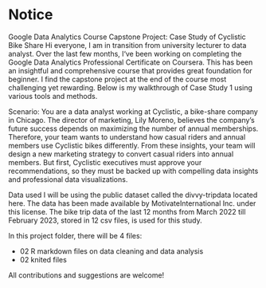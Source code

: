 # Notice
Google Data Analytics Course Capstone Project: Case Study of Cyclistic Bike Share
Hi everyone, I am in transition from university lecturer to data analyst. Over the last few months, I‘ve been working on completing the Google Data Analytics Professional Certificate on Coursera. This has been an insightful and comprehensive course that provides great foundation for beginner. I find the capstone project at the end of the course most challenging yet rewarding. Below is my walkthrough of Case Study 1 using various tools and methods.

Scenario: You are a data analyst working at Cyclistic, a bike-share company in Chicago. The director of marketing, Lily Moreno, believes the company’s future success depends on maximizing the number of annual memberships. Therefore, your team wants to understand how casual riders and annual members use Cyclistic bikes differently. From these insights, your team will design a new marketing strategy to convert casual riders into annual members. But first, Cyclistic executives must approve your recommendations, so they must be backed up with compelling data insights and professional data visualizations.

Data used
I will be using the public dataset called the divvy-tripdata located here. The data has been made available by MotivateInternational Inc. under this license. The bike trip data of the last 12 months from March 2022 till February 2023, stored in 12 csv files, is used for this study.

In this project folder, there will be 4 files: 
- 02 R markdown files on data cleaning and data analysis
- 02 knited files

All contributions and suggestions are welcome!
